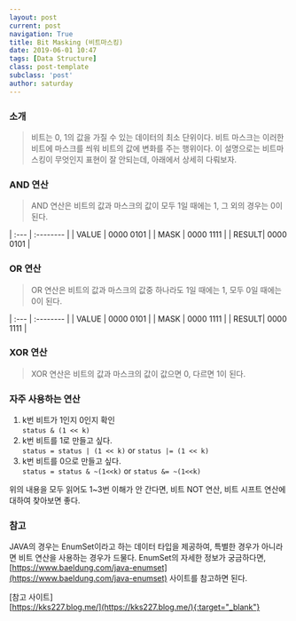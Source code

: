 ```yaml
---
layout: post
current: post
navigation: True
title: Bit Masking (비트마스킹)
date: 2019-06-01 10:47
tags: [Data Structure]
class: post-template
subclass: 'post'
author: saturday
---
```


### 소개
> 비트는 0, 1의 값을 가질 수 있는 데이터의 최소 단위이다.
비트 마스크는 이러한 비트에 마스크를 씌워 비트의 값에 변화를 주는 행위이다.
이 설명으로는 비트마스킹이 무엇인지 표현이 잘 안되는데, 아래에서 상세히 다뤄보자.

### AND 연산
> AND 연산은 비트의 값과 마스크의 값이 모두 1일 때에는 1, 그 외의 경우는 0이 된다.

| :---  | :-------- |
| VALUE | 0000 0101 |
| MASK  | 0000 1111 |
| RESULT| 0000 0101 |

### OR 연산
> OR 연산은 비트의 값과 마스크의 값중 하나라도 1일 때에는 1, 모두 0일 때에는 0이 된다.

| :---  | :-------- |
| VALUE | 0000 0101 |
| MASK  | 0000 1111 |
| RESULT| 0000 1111 |

### XOR 연산
> XOR 연산은 비트의 값과 마스크의 값이 값으면 0, 다르면 1이 된다.

### 자주 사용하는 연산
1. k번 비트가 1인지 0인지 확인   
`status & (1 << k)`
2. k번 비트를 1로 만들고 싶다.   
`status = status | (1 << k)` or `status |= (1 << k)`
3. k번 비트를 0으로 만들고 싶다.   
`status = status & ~(1<<k)` or `status &= ~(1<<k)`

위의 내용을 모두 읽어도 1~3번 이해가 안 간다면,
비트 NOT 연산, 비트 시프트 연산에 대하여 찾아보면 좋다.

### 참고
JAVA의 경우는 EnumSet이라고 하는 데이터 타입을 제공하여,
특별한 경우가 아니라면 비트 연산을 사용하는 경우가 드물다.
EnumSet의 자세한 정보가 궁금하다면, [https://www.baeldung.com/java-enumset](https://www.baeldung.com/java-enumset)
사이트를 참고하면 된다.

[참고 사이트]   
[https://kks227.blog.me/](https://kks227.blog.me/){:target="_blank"}